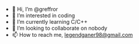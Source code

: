 - 👋 Hi, I’m @greffror
- 👀 I’m interested in coding
- 🌱 I’m currently learning C/C++ 
- 💞️ I’m looking to collaborate on nobody
- 📫 How to reach me, legendganer98@gmail.com

<!---
greffror/greffror is a ✨ special ✨ repository because its `README.md` (this file) appears on your GitHub profile.
You can click the Preview link to take a look at your changes.
--->
